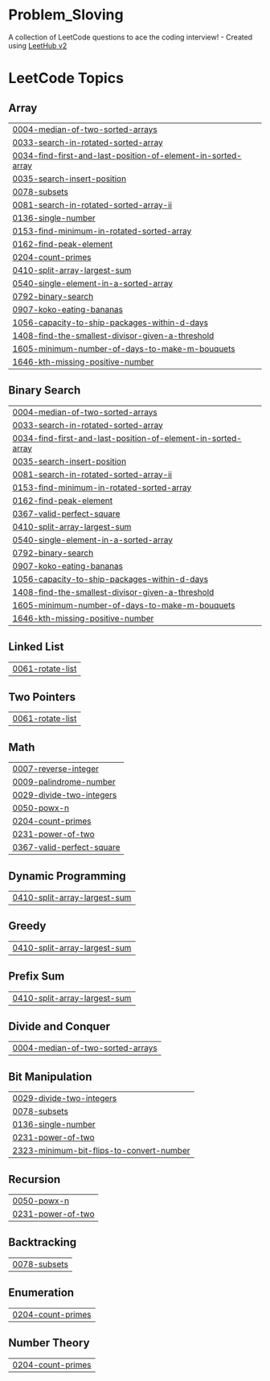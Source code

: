 # Problem_Sloving
A collection of LeetCode questions to ace the coding interview! - Created using [LeetHub v2](https://github.com/arunbhardwaj/LeetHub-2.0)

<!---LeetCode Topics Start-->
# LeetCode Topics
## Array
|  |
| ------- |
| [0004-median-of-two-sorted-arrays](https://github.com/lammu21/DSA/tree/master/0004-median-of-two-sorted-arrays) |
| [0033-search-in-rotated-sorted-array](https://github.com/lammu21/Problem_Sloving/tree/master/0033-search-in-rotated-sorted-array) |
| [0034-find-first-and-last-position-of-element-in-sorted-array](https://github.com/lammu21/Problem_Sloving/tree/master/0034-find-first-and-last-position-of-element-in-sorted-array) |
| [0035-search-insert-position](https://github.com/lammu21/Problem_Sloving/tree/master/0035-search-insert-position) |
| [0078-subsets](https://github.com/lammu21/DSA/tree/master/0078-subsets) |
| [0081-search-in-rotated-sorted-array-ii](https://github.com/lammu21/Problem_Sloving/tree/master/0081-search-in-rotated-sorted-array-ii) |
| [0136-single-number](https://github.com/lammu21/DSA/tree/master/0136-single-number) |
| [0153-find-minimum-in-rotated-sorted-array](https://github.com/lammu21/Problem_Sloving/tree/master/0153-find-minimum-in-rotated-sorted-array) |
| [0162-find-peak-element](https://github.com/lammu21/Problem_Sloving/tree/master/0162-find-peak-element) |
| [0204-count-primes](https://github.com/lammu21/DSA/tree/master/0204-count-primes) |
| [0410-split-array-largest-sum](https://github.com/lammu21/DSA/tree/master/0410-split-array-largest-sum) |
| [0540-single-element-in-a-sorted-array](https://github.com/lammu21/Problem_Sloving/tree/master/0540-single-element-in-a-sorted-array) |
| [0792-binary-search](https://github.com/lammu21/Problem_Sloving/tree/master/0792-binary-search) |
| [0907-koko-eating-bananas](https://github.com/lammu21/Problem_Sloving/tree/master/0907-koko-eating-bananas) |
| [1056-capacity-to-ship-packages-within-d-days](https://github.com/lammu21/Problem_Sloving/tree/master/1056-capacity-to-ship-packages-within-d-days) |
| [1408-find-the-smallest-divisor-given-a-threshold](https://github.com/lammu21/Problem_Sloving/tree/master/1408-find-the-smallest-divisor-given-a-threshold) |
| [1605-minimum-number-of-days-to-make-m-bouquets](https://github.com/lammu21/Problem_Sloving/tree/master/1605-minimum-number-of-days-to-make-m-bouquets) |
| [1646-kth-missing-positive-number](https://github.com/lammu21/DSA/tree/master/1646-kth-missing-positive-number) |
## Binary Search
|  |
| ------- |
| [0004-median-of-two-sorted-arrays](https://github.com/lammu21/DSA/tree/master/0004-median-of-two-sorted-arrays) |
| [0033-search-in-rotated-sorted-array](https://github.com/lammu21/Problem_Sloving/tree/master/0033-search-in-rotated-sorted-array) |
| [0034-find-first-and-last-position-of-element-in-sorted-array](https://github.com/lammu21/Problem_Sloving/tree/master/0034-find-first-and-last-position-of-element-in-sorted-array) |
| [0035-search-insert-position](https://github.com/lammu21/Problem_Sloving/tree/master/0035-search-insert-position) |
| [0081-search-in-rotated-sorted-array-ii](https://github.com/lammu21/Problem_Sloving/tree/master/0081-search-in-rotated-sorted-array-ii) |
| [0153-find-minimum-in-rotated-sorted-array](https://github.com/lammu21/Problem_Sloving/tree/master/0153-find-minimum-in-rotated-sorted-array) |
| [0162-find-peak-element](https://github.com/lammu21/Problem_Sloving/tree/master/0162-find-peak-element) |
| [0367-valid-perfect-square](https://github.com/lammu21/Problem_Sloving/tree/master/0367-valid-perfect-square) |
| [0410-split-array-largest-sum](https://github.com/lammu21/DSA/tree/master/0410-split-array-largest-sum) |
| [0540-single-element-in-a-sorted-array](https://github.com/lammu21/Problem_Sloving/tree/master/0540-single-element-in-a-sorted-array) |
| [0792-binary-search](https://github.com/lammu21/Problem_Sloving/tree/master/0792-binary-search) |
| [0907-koko-eating-bananas](https://github.com/lammu21/Problem_Sloving/tree/master/0907-koko-eating-bananas) |
| [1056-capacity-to-ship-packages-within-d-days](https://github.com/lammu21/Problem_Sloving/tree/master/1056-capacity-to-ship-packages-within-d-days) |
| [1408-find-the-smallest-divisor-given-a-threshold](https://github.com/lammu21/Problem_Sloving/tree/master/1408-find-the-smallest-divisor-given-a-threshold) |
| [1605-minimum-number-of-days-to-make-m-bouquets](https://github.com/lammu21/Problem_Sloving/tree/master/1605-minimum-number-of-days-to-make-m-bouquets) |
| [1646-kth-missing-positive-number](https://github.com/lammu21/DSA/tree/master/1646-kth-missing-positive-number) |
## Linked List
|  |
| ------- |
| [0061-rotate-list](https://github.com/lammu21/Problem_Sloving/tree/master/0061-rotate-list) |
## Two Pointers
|  |
| ------- |
| [0061-rotate-list](https://github.com/lammu21/Problem_Sloving/tree/master/0061-rotate-list) |
## Math
|  |
| ------- |
| [0007-reverse-integer](https://github.com/lammu21/DSA/tree/master/0007-reverse-integer) |
| [0009-palindrome-number](https://github.com/lammu21/DSA/tree/master/0009-palindrome-number) |
| [0029-divide-two-integers](https://github.com/lammu21/DSA/tree/master/0029-divide-two-integers) |
| [0050-powx-n](https://github.com/lammu21/DSA/tree/master/0050-powx-n) |
| [0204-count-primes](https://github.com/lammu21/DSA/tree/master/0204-count-primes) |
| [0231-power-of-two](https://github.com/lammu21/DSA/tree/master/0231-power-of-two) |
| [0367-valid-perfect-square](https://github.com/lammu21/Problem_Sloving/tree/master/0367-valid-perfect-square) |
## Dynamic Programming
|  |
| ------- |
| [0410-split-array-largest-sum](https://github.com/lammu21/DSA/tree/master/0410-split-array-largest-sum) |
## Greedy
|  |
| ------- |
| [0410-split-array-largest-sum](https://github.com/lammu21/DSA/tree/master/0410-split-array-largest-sum) |
## Prefix Sum
|  |
| ------- |
| [0410-split-array-largest-sum](https://github.com/lammu21/DSA/tree/master/0410-split-array-largest-sum) |
## Divide and Conquer
|  |
| ------- |
| [0004-median-of-two-sorted-arrays](https://github.com/lammu21/DSA/tree/master/0004-median-of-two-sorted-arrays) |
## Bit Manipulation
|  |
| ------- |
| [0029-divide-two-integers](https://github.com/lammu21/DSA/tree/master/0029-divide-two-integers) |
| [0078-subsets](https://github.com/lammu21/DSA/tree/master/0078-subsets) |
| [0136-single-number](https://github.com/lammu21/DSA/tree/master/0136-single-number) |
| [0231-power-of-two](https://github.com/lammu21/DSA/tree/master/0231-power-of-two) |
| [2323-minimum-bit-flips-to-convert-number](https://github.com/lammu21/DSA/tree/master/2323-minimum-bit-flips-to-convert-number) |
## Recursion
|  |
| ------- |
| [0050-powx-n](https://github.com/lammu21/DSA/tree/master/0050-powx-n) |
| [0231-power-of-two](https://github.com/lammu21/DSA/tree/master/0231-power-of-two) |
## Backtracking
|  |
| ------- |
| [0078-subsets](https://github.com/lammu21/DSA/tree/master/0078-subsets) |
## Enumeration
|  |
| ------- |
| [0204-count-primes](https://github.com/lammu21/DSA/tree/master/0204-count-primes) |
## Number Theory
|  |
| ------- |
| [0204-count-primes](https://github.com/lammu21/DSA/tree/master/0204-count-primes) |
<!---LeetCode Topics End-->